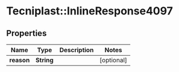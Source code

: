 # Tecniplast::InlineResponse4097

## Properties
Name | Type | Description | Notes
------------ | ------------- | ------------- | -------------
**reason** | **String** |  | [optional] 


